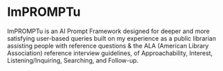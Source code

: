 # ImPROMPTu
ImPROMPTu is an AI Prompt Framework designed for deeper and more satisfying user-based queries built on my experience as a public librarian assisting people with reference questions &amp; the ALA (American Library Association) reference interview guidelines, of Approachability, Interest, Listening/Inquiring, Searching, and Follow-up. 
